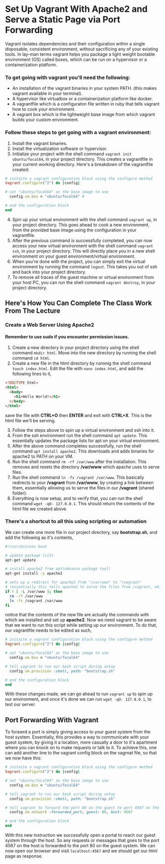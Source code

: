 # Set Up Vagrant With Apache2 and Serve a Static Page via Port Forwarding

Vagrant isolates dependencies and their configuration within a single disposable, consistent environment, without sacrificing any of your existing tools. 
In lay-man terms vagrant helps you package a light weight bootable environment (OS) called boxes, which can be run on a hypervisor or a containerization platform.

### To get going with vagrant you'll need the following:
* An installation of the vagrant binaries in your system PATH. (this makes vagrant available in your terminal).
* A hypervisor like virtualbox or a containerization platform like docker.
* A vagrantfile which is a configuraton file written in ruby that tells vagrant how to cook your environment.
* A vagrant box which is the lightweight base image from which vagrant builds your custom environment.

### Follow these steps to get going with a vagrant environment:
1. Install the vagrant binaries.
2. Install the virtualization software or hypervisor.
3. Initialize your project with the shell command `vagrant init ubuntu/focal64`, in your project directory. This creates a vagrantfile in your current working directory. Here's a breakdown of the vagrantfile created:

```ruby
# initaite a vagrant configuration block using the configure method
Vagrant.configure("2") do |config| 

# set "ubuntu/focal64" as the base image to use
  config.vm.box = "ubuntu/focal64" #

# end the configuration block
end
```
4. Spin up your virtual environment with the shell command `vagrant up`, in your project directory. This goes ahead to cook a new environment, from the provided base image using the configuration in your vagrantfile. 
5. After the previous command is successfully completed, you can now access your new virtual environment with the shell command `vagrant ssh`, in your project directory. This will directly place you in a new shell environment on your guest environment/virtual environment.
6. When you're done with the project, you can simply exit the virtual environment by running the command `logout`. This takes you out of ssh and back into your project directory.
7. To remove all traces of the guest machine or virtual environment from your host PC, you can run the shell command `vagrant destroy`, in your project directory.


## Here's How You Can Complete The Class Work From The Lecture
### Create a Web Server Using Apache2
#### Remember to use sudo if you encounter permission issues.

1. Create a new directory in your project directory using the shell command `mkdir html`. Move into the new directory by running the shell command `cd html`.
2. Create a new file in the html directory by runnnig the shell command `touch index.html`. Edit the file with `nano index.html`, and add the following lines to it,
```html
<!DOCTYPE html>
<html>
  <body>
    <h1>Hello World!</h1>
  </body>
</html>
```
save the file with __CTRL+O__ then __ENTER__ and exit with __CTRL+X__. This is the html file we'll be serving.

3. Follow the steps above to spin up a virtual environment and ssh into it.
4. From the ssh environment run the shell command `apt update`. This essentially updates the package lists for apt on your virtual environment.
5. After the above command completes successfully, run the shell command `apt install apache2`. This downloads and adds binaries for apache2 to PATH on your VM.
6. Run the shell command `rm -rf /var/www` after the installation. This removes and resets the directory __/var/www__ which apache uses to serve files.
6. Run the shell command `ln -fs /vagrant /var/www`. This basically redirects to your __/vagrant__ from __/var/www__, by creating a link between them, essentially allowing us to serve the files in our __/vagrant__ (shared folder).
7. Everything is now setup, and to verify that, you can run the shell command `wget -qO- 127.0.0.1`. This should return the contents of the html file we created above.

### There's a shortcut to all this using scripting or automation

We can create one more file in our project directory, say __bootstrap.sh__, and add the following as it's contents,
```bash
#!/usr/bin/env bash

# update package lists
apt-get update

# install apache2 from apt(advance package tool)
apt-get install -y apache2

# sets up a redirect for apache2 from "/var/www" to "/vagrant"
# (essentially this tells apache2 to serve the files from /vagrant, which is the shared folder set up by vagrant between our host pc and the guest VM.)
if ! [ -L /var/www ]; then
  rm -rf /var/www
  ln -fs /vagrant /var/www
fi
```

notice that the contents of the new file are actually the commands with which we installed and set up __apache2__. Now we need vagrant to be aware that we want to run this script while setting up our environment. To do that, our vagrantfile needs to be edited as such,

```ruby
# initaite a vagrant configuration block using the configure method
Vagrant.configure("2") do |config|

# set "ubuntu/focal64" as the base image to use
  config.vm.box = "ubuntu/focal64"

# tell vagrant to run our bash script during setup
  config.vm.provision :shell, path: "bootstrap.sh"

# end the configuration block
end
```

With these changes made, we can go ahead to run `vagrant up` to spin up our environment, and once it's done we can run `wget -qO- 127.0.0.1`, to test our server.


## Port Forwarding With Vagrant
To forawrd a port is simply giving access to your guest system from the host system. Essentially, this provides a way to communicate with your guest system, by giving it a location, more casually a door to it's apartment where you can knock on to make requests or talk to it. To achieve this, one can add another line to the vagrant config block on the vagrnat file, so that we now have this:

```ruby
# initaite a vagrant configuration block using the configure method
Vagrant.configure("2") do |config|

# set "ubuntu/focal64" as the base image to use
  config.vm.box = "ubuntu/focal64"

# tell vagrant to run our bash script during setup
  config.vm.provision :shell, path: "bootstrap.sh"

# tell vagrant to forward the port 80 on the guest to port 4567 on the host.
  config.vm.network :forwarded_port, guest: 80, host: 4567

# end the configuration block
end
```

With this new instruction we successfully open a portal to reach our guest system through the host. So any requests or messages that goes to the port 4567 on the host is forwarded to the port 80 on the guest system. We can now open our browser and visit `localhost:4567` and we should get our html page as response.